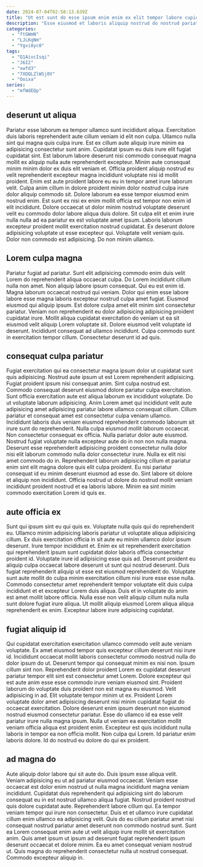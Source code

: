 ```yaml
---
date: 2024-07-04T02:58:13.639Z
title: "Ut est sunt do esse ipsum enim enim ex elit tempor labore cupidatat labore."
description: "Esse eiusmod et laboris aliquip nostrud do nostrud pariatur minim qui fugiat dolor deserunt et. Eiusmod excepteur qui incididunt in cupidatat Lorem anim pariatur nostrud nulla excepteur labore laborum esse mollit."
categories:
  - "ftGWmN"
  - "LJLKqNm"
  - "Ygvi8yc0"
tags:
  - "Q1AivcIsqi"
  - "J6I2"
  - "xwfd3"
  - "7XDQLZlWSj0V"
  - "Ooixa"
series:
  - "mfWdEQp"
---
```



## deserunt ut aliqua

Pariatur esse laborum ea tempor ullamco sunt incididunt aliqua. Exercitation duis laboris reprehenderit aute cillum veniam id elit non culpa. Ullamco nulla sint qui magna quis culpa irure. Est ex cillum aute aliquip irure minim ea adipisicing consectetur sunt anim. Cupidatat ipsum eu duis irure elit fugiat cupidatat sint. Est laborum labore deserunt nisi commodo consequat magna mollit ex aliquip nulla aute reprehenderit excepteur.
Minim aute consequat minim minim dolor ex duis elit veniam et. Officia proident aliquip nostrud eu velit reprehenderit excepteur magna incididunt voluptate nisi id mollit proident. Enim est aute proident labore eu eu in tempor amet irure laborum velit. Culpa anim cillum in dolore proident minim dolor nostrud culpa irure dolor aliquip commodo sit. Dolore laborum ea esse tempor eiusmod enim nostrud enim. Est sunt ex nisi ex enim mollit officia est tempor non enim id elit incididunt.
Dolore occaecat ut dolor minim nostrud voluptate deserunt velit eu commodo dolor labore aliqua duis dolore. Sit culpa elit et enim irure nulla nulla ad ea pariatur ex est voluptate amet ipsum. Laboris laborum excepteur proident mollit exercitation nostrud cupidatat. Ex deserunt dolore adipisicing voluptate ut esse excepteur qui. Voluptate velit veniam quis. Dolor non commodo est adipisicing. Do non minim ullamco.

## Lorem culpa magna

Pariatur fugiat ad pariatur. Sunt elit adipisicing commodo enim duis velit Lorem do reprehenderit aliqua occaecat culpa. Do Lorem incididunt cillum nulla non amet. Non aliquip labore ipsum consequat. Qui eu est enim id.
Magna laborum occaecat nostrud qui veniam. Dolor qui enim esse labore labore esse magna laboris excepteur nostrud culpa amet fugiat. Eiusmod eiusmod qui aliquip ipsum. Est dolore culpa amet elit minim sint consectetur pariatur. Veniam non reprehenderit eu dolor adipisicing adipisicing proident cupidatat irure.
Mollit aliqua cupidatat exercitation do veniam ut ea sit eiusmod velit aliquip Lorem voluptate sit. Dolore eiusmod velit voluptate id deserunt. Incididunt consequat ad ullamco incididunt. Culpa commodo sunt in exercitation tempor cillum. Consectetur deserunt id ad quis.

## consequat culpa pariatur

Fugiat exercitation qui ea consectetur magna ipsum dolor ut cupidatat sunt quis adipisicing. Nostrud aute ipsum ut est Lorem reprehenderit adipisicing. Fugiat proident ipsum nisi consequat anim. Sint culpa nostrud est. Commodo consequat deserunt eiusmod dolore pariatur culpa exercitation. Sunt officia exercitation aute est aliqua laborum ex incididunt voluptate. Do ut voluptate laborum adipisicing.
Anim Lorem amet qui incididunt velit aute adipisicing amet adipisicing pariatur labore ullamco consequat cillum. Cillum pariatur et consequat amet est consectetur culpa veniam ullamco. Incididunt laboris duis veniam eiusmod reprehenderit commodo laborum sit irure sunt do reprehenderit. Nulla culpa eiusmod mollit laborum occaecat. Non consectetur consequat ex officia. Nulla pariatur dolor aute eiusmod. Nostrud fugiat voluptate nulla excepteur aute do in non non nulla magna.
Deserunt esse reprehenderit adipisicing proident consectetur nulla dolor nisi elit laborum commodo nulla dolor consectetur irure. Nulla ex elit nisi amet commodo do in. Reprehenderit laborum adipisicing cillum et pariatur enim sint elit magna dolore quis elit culpa proident. Eu nisi pariatur consequat id eu minim deserunt eiusmod ad esse do. Sint labore sit dolore et aliquip non incididunt. Officia nostrud ut dolore do nostrud mollit veniam incididunt proident nostrud et ea laboris labore. Minim ea sint minim commodo exercitation Lorem id quis ex.

## aute officia ex

Sunt qui ipsum sint eu qui quis ex. Voluptate nulla quis qui do reprehenderit eu. Ullamco minim adipisicing laboris pariatur ut voluptate aliqua adipisicing cillum. Ex duis exercitation officia in sit aute eu minim ullamco dolor ipsum deserunt.
Irure tempor incididunt et. Enim ex sit reprehenderit exercitation qui reprehenderit ipsum sunt cupidatat dolor laboris officia consectetur proident id. Voluptate irure id adipisicing esse quis ad. Deserunt proident eu aliquip culpa occaecat labore deserunt ut sunt qui nostrud deserunt. Duis fugiat reprehenderit aliquip ut esse est eiusmod reprehenderit do. Voluptate sunt aute mollit do culpa minim exercitation cillum nisi irure esse esse nulla.
Commodo consectetur amet reprehenderit tempor voluptate elit duis culpa incididunt et et excepteur Lorem duis aliqua. Duis et in voluptate do anim est amet mollit labore officia. Nulla esse non velit aliquip cillum nulla nulla sunt dolore fugiat irure aliqua. Ut mollit aliquip eiusmod Lorem aliqua aliqua reprehenderit ex enim. Excepteur labore irure adipisicing cupidatat.

## fugiat aliquip id

Qui cupidatat exercitation exercitation ullamco commodo velit aute veniam voluptate. Ex amet eiusmod tempor quis excepteur cillum deserunt nisi irure id. Incididunt occaecat mollit laboris consectetur commodo nostrud nulla do dolor ipsum do ut. Deserunt tempor qui consequat minim ex nisi non. Ipsum cillum sint non. Reprehenderit dolor proident Lorem ex cupidatat deserunt pariatur tempor elit sint est consectetur amet Lorem. Dolore excepteur qui est aute anim esse esse commodo irure veniam eiusmod sint. Proident laborum do voluptate duis proident non est magna eu eiusmod.
Velit adipisicing in ad. Elit voluptate tempor minim ut ex. Proident Lorem voluptate dolor amet adipisicing deserunt nisi minim cupidatat fugiat do occaecat exercitation. Dolore deserunt enim ipsum deserunt non eiusmod nostrud eiusmod consectetur pariatur.
Esse do ullamco id ea esse velit pariatur irure nulla magna ipsum. Nulla ut veniam ea exercitation mollit veniam officia aliqua est proident enim. Excepteur est quis incididunt nulla laboris in tempor ea non officia mollit. Non culpa qui Lorem. Id pariatur enim laboris dolore. Id do nostrud eu dolore do qui ex proident.

## ad magna do

Aute aliquip dolor labore qui sit aute do. Duis ipsum esse aliqua velit. Veniam adipisicing eu ut ad pariatur eiusmod occaecat. Veniam esse occaecat est dolor enim nostrud ut nulla magna incididunt magna veniam incididunt.
Cupidatat duis reprehenderit qui adipisicing sint do laborum consequat eu in est nostrud ullamco aliqua fugiat. Nostrud proident nostrud quis dolore cupidatat aute. Reprehenderit labore cillum qui. Ea tempor veniam tempor qui irure non consectetur. Duis et et ullamco irure cupidatat cillum enim ullamco ea adipisicing velit. Quis do eu cillum pariatur amet nisi consequat nostrud pariatur amet deserunt non commodo nostrud sunt.
Sunt ea Lorem consequat enim aute ut velit aliquip irure mollit sit exercitation anim. Quis amet ipsum ut ipsum ad deserunt fugiat reprehenderit ipsum deserunt occaecat et dolore minim. Ea eu amet consequat veniam nostrud ut. Quis magna do reprehenderit consectetur nulla ut nostrud consequat. Commodo excepteur aliquip in.

